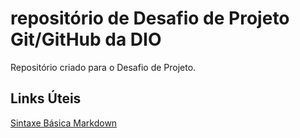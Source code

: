 # repositório de Desafio de Projeto Git/GitHub da DIO
Repositório criado para  o Desafio de Projeto.

## Links Úteis
[Sintaxe Básica Markdown](https://www.markdownguide.org/basic-syntax/)
